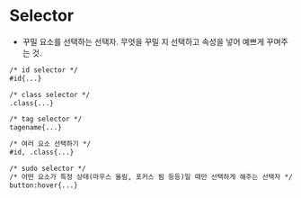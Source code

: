 # Selector
- 꾸밀 요소를 선택하는 선택자. 무엇을 꾸밀 지 선택하고 속성을 넣어 예쁘게 꾸며주는 것.
```HTML
/* id selector */
#id{...}

/* class selector */
.class{...}

/* tag selector */
tagename{...}

/* 여러 요소 선택하기 */
#id, .class{...}

/* sudo selector */
/* 어떤 요소가 특정 상태(마우스 올림, 포커스 됨 등등)일 때만 선택하게 해주는 선택자 */
button:hover{...}

```

